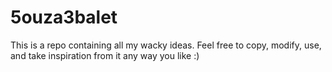 # 5ouza3balet
This is a repo containing all my wacky ideas. Feel free to copy, modify, use, and take inspiration from it any way you like :)
